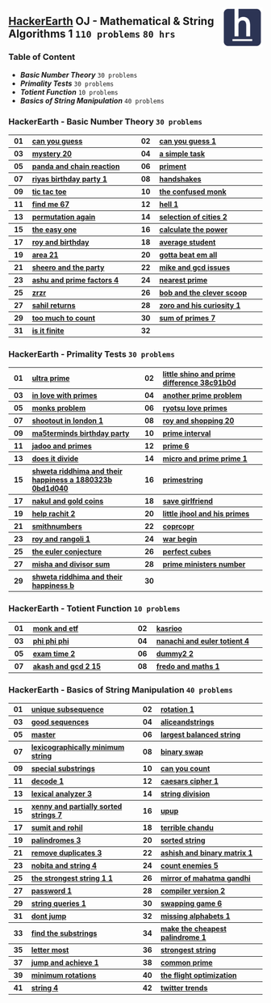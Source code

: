 <img align="right" width="80" src="/logos/hackerearth.jpg"></img>

## [HackerEarth](https://hackerearth.com/) OJ - Mathematical & String Algorithms 1 `110 problems` `80 hrs`

### Table of Content

- ***Basic Number Theory***            `30 problems`
- ***Primality Tests***                `30 problems`
- ***Totient Function***               `10 problems`
- ***Basics of String Manipulation***  `40 problems`

### HackerEarth - Basic Number Theory `30 problems`

<table>
    <tbody>
        <tr>
<th align="center" width="50px">01</th><th align="left" width="550px"><a href="https://hackerearth.com/practice/math/number-theory/basic-number-theory-1/practice-problems/algorithm/can-you-guess/">can you guess</a></th>
<th align="center" width="50px">02</th><th align="left" width="550px"><a href="https://hackerearth.com/practice/math/number-theory/basic-number-theory-1/practice-problems/algorithm/can-you-guess-1/">can you guess 1</a></th>
        </tr>
        <tr>
<th align="center" width="50px">03</th><th align="left" width="550px"><a href="https://hackerearth.com/practice/math/number-theory/basic-number-theory-1/practice-problems/algorithm/mystery-20/">mystery 20</a></th>
<th align="center" width="50px">04</th><th align="left" width="550px"><a href="https://hackerearth.com/practice/math/number-theory/basic-number-theory-1/practice-problems/algorithm/a-simple-task/">a simple task</a></th>
        </tr>
        <tr>
<th align="center" width="50px">05</th><th align="left" width="550px"><a href="https://hackerearth.com/practice/math/number-theory/basic-number-theory-1/practice-problems/algorithm/panda-and-chain-reaction/">panda and chain reaction</a></th>
<th align="center" width="50px">06</th><th align="left" width="550px"><a href="https://hackerearth.com/practice/math/number-theory/basic-number-theory-1/practice-problems/algorithm/priment/">priment</a></th>
        </tr>
        <tr>
<th align="center" width="50px">07</th><th align="left" width="550px"><a href="https://hackerearth.com/practice/math/number-theory/basic-number-theory-1/practice-problems/algorithm/riyas-birthday-party-1/">riyas birthday party 1</a></th>
<th align="center" width="50px">08</th><th align="left" width="550px"><a href="https://hackerearth.com/practice/math/number-theory/basic-number-theory-1/practice-problems/algorithm/handshakes-c5ab2577/">handshakes</a></th>
        </tr>
        <tr>
<th align="center" width="50px">09</th><th align="left" width="550px"><a href="https://hackerearth.com/practice/math/number-theory/basic-number-theory-1/practice-problems/algorithm/tic-tac-toe/">tic tac toe</a></th>
<th align="center" width="50px">10</th><th align="left" width="550px"><a href="https://hackerearth.com/practice/math/number-theory/basic-number-theory-1/practice-problems/algorithm/the-confused-monk/">the confused monk</a></th>
        </tr>
        <tr>
<th align="center" width="50px">11</th><th align="left" width="550px"><a href="https://hackerearth.com/practice/math/number-theory/basic-number-theory-1/practice-problems/algorithm/find-me-67/">find me 67</a></th>
<th align="center" width="50px">12</th><th align="left" width="550px"><a href="https://hackerearth.com/practice/math/number-theory/basic-number-theory-1/practice-problems/algorithm/hell-1/">hell 1</a></th>
        </tr>
        <tr>
<th align="center" width="50px">13</th><th align="left" width="550px"><a href="https://hackerearth.com/practice/math/number-theory/basic-number-theory-1/practice-problems/algorithm/permutation-again/">permutation again</a></th>
<th align="center" width="50px">14</th><th align="left" width="550px"><a href="https://hackerearth.com/practice/math/number-theory/basic-number-theory-1/practice-problems/algorithm/selection-of-cities-2/">selection of cities 2</a></th>
        </tr>
        <tr>
<th align="center" width="50px">15</th><th align="left" width="550px"><a href="https://hackerearth.com/practice/math/number-theory/basic-number-theory-1/practice-problems/algorithm/the-easy-one-0de35805/">the easy one</a></th>
<th align="center" width="50px">16</th><th align="left" width="550px"><a href="https://hackerearth.com/practice/math/number-theory/basic-number-theory-1/practice-problems/algorithm/calculate-the-power/">calculate the power</a></th>
        </tr>
        <tr>
<th align="center" width="50px">17</th><th align="left" width="550px"><a href="https://hackerearth.com/practice/math/number-theory/basic-number-theory-1/practice-problems/algorithm/roy-and-birthday/">roy and birthday</a></th>
<th align="center" width="50px">18</th><th align="left" width="550px"><a href="https://hackerearth.com/practice/math/number-theory/basic-number-theory-1/practice-problems/algorithm/average-student/">average student</a></th>
        </tr>
        <tr>
<th align="center" width="50px">19</th><th align="left" width="550px"><a href="https://hackerearth.com/practice/math/number-theory/basic-number-theory-1/practice-problems/algorithm/area-21/">area 21</a></th>
<th align="center" width="50px">20</th><th align="left" width="550px"><a href="https://hackerearth.com/practice/math/number-theory/basic-number-theory-1/practice-problems/algorithm/gotta-beat-em-all/">gotta beat em all</a></th>
        </tr>
        <tr>
<th align="center" width="50px">21</th><th align="left" width="550px"><a href="https://hackerearth.com/practice/math/number-theory/basic-number-theory-1/practice-problems/algorithm/sheero-and-the-party/">sheero and the party</a></th>
<th align="center" width="50px">22</th><th align="left" width="550px"><a href="https://hackerearth.com/practice/math/number-theory/basic-number-theory-2/practice-problems/algorithm/mike-and-gcd-issues/">mike and gcd issues</a></th>
        </tr>
        <tr>
<th align="center" width="50px">23</th><th align="left" width="550px"><a href="https://hackerearth.com/practice/math/number-theory/basic-number-theory-2/practice-problems/algorithm/ashu-and-prime-factors-4/">ashu and prime factors 4</a></th>
<th align="center" width="50px">24</th><th align="left" width="550px"><a href="https://hackerearth.com/practice/math/number-theory/basic-number-theory-2/practice-problems/algorithm/nearest-prime-a828361b/">nearest prime</a></th>
        </tr>
        <tr>
<th align="center" width="50px">25</th><th align="left" width="550px"><a href="https://hackerearth.com/practice/math/number-theory/basic-number-theory-2/practice-problems/algorithm/zrzr/">zrzr</a></th>
<th align="center" width="50px">26</th><th align="left" width="550px"><a href="https://hackerearth.com/practice/math/number-theory/basic-number-theory-2/practice-problems/algorithm/bob-and-the-clever-scoop/">bob and the clever scoop</a></th>
        </tr>
        <tr>
<th align="center" width="50px">27</th><th align="left" width="550px"><a href="https://hackerearth.com/practice/math/number-theory/basic-number-theory-2/practice-problems/algorithm/sahil-returns/">sahil returns</a></th>
<th align="center" width="50px">28</th><th align="left" width="550px"><a href="https://hackerearth.com/practice/math/number-theory/basic-number-theory-2/practice-problems/algorithm/zoro-and-his-curiosity-1/">zoro and his curiosity 1</a></th>
        </tr>
        <tr>
<th align="center" width="50px">29</th><th align="left" width="550px"><a href="https://hackerearth.com/practice/math/number-theory/basic-number-theory-2/practice-problems/algorithm/too-much-to-count-fb914aed/">too much to count</a></th>
<th align="center" width="50px">30</th><th align="left" width="550px"><a href="https://hackerearth.com/practice/math/number-theory/basic-number-theory-2/practice-problems/algorithm/sum-of-primes-7/">sum of primes 7</a></th>
        </tr>
        <tr>
<th align="center" width="50px">31</th><th align="left" width="550px"><a href="https://hackerearth.com/practice/math/number-theory/basic-number-theory-2/practice-problems/algorithm/is-it-finite-36fe70d5/">is it finite</a></th>
<th align="center" width="50px">32</th><th align="left" width="550px"><a href=""></a></th>
        </tr>
    </tbody>
</table>

### HackerEarth - Primality Tests `30 problems`

<table>
    <tbody>
        <tr>
<th align="center" width="50px">01</th><th align="left" width="550px"><a href="https://hackerearth.com/practice/math/number-theory/primality-tests/practice-problems/algorithm/ultra-prime/">ultra prime</a></th>
<th align="center" width="50px">02</th><th align="left" width="550px"><a href="https://hackerearth.com/practice/math/number-theory/primality-tests/practice-problems/algorithm/little-shino-and-prime-difference-38c91b0d/">little shino and prime difference 38c91b0d</a></th>
        </tr>
        <tr>
<th align="center" width="50px">03</th><th align="left" width="550px"><a href="https://hackerearth.com/practice/math/number-theory/primality-tests/practice-problems/algorithm/in-love-with-primes/">in love with primes</a></th>
<th align="center" width="50px">04</th><th align="left" width="550px"><a href="https://hackerearth.com/practice/math/number-theory/primality-tests/practice-problems/algorithm/another-prime-problem/">another prime problem</a></th>
        </tr>
        <tr>
<th align="center" width="50px">05</th><th align="left" width="550px"><a href="https://hackerearth.com/practice/math/number-theory/primality-tests/practice-problems/algorithm/monks-problem-ffeebf8a/">monks problem</a></th>
<th align="center" width="50px">06</th><th align="left" width="550px"><a href="https://hackerearth.com/practice/math/number-theory/primality-tests/practice-problems/algorithm/ryotsu-love-primes/">ryotsu love primes</a></th>
        </tr>
        <tr>
<th align="center" width="50px">07</th><th align="left" width="550px"><a href="https://hackerearth.com/practice/math/number-theory/primality-tests/practice-problems/algorithm/shootout-in-london-1/">shootout in london 1</a></th>
<th align="center" width="50px">08</th><th align="left" width="550px"><a href="https://hackerearth.com/practice/math/number-theory/primality-tests/practice-problems/algorithm/roy-and-shopping-20/">roy and shopping 20</a></th>
        </tr>
        <tr>
<th align="center" width="50px">09</th><th align="left" width="550px"><a href="https://hackerearth.com/practice/math/number-theory/primality-tests/practice-problems/algorithm/ma5terminds-birthday-party/">ma5terminds birthday party</a></th>
<th align="center" width="50px">10</th><th align="left" width="550px"><a href="https://hackerearth.com/practice/math/number-theory/primality-tests/practice-problems/algorithm/prime-interval/">prime interval</a></th>
        </tr>
        <tr>
<th align="center" width="50px">11</th><th align="left" width="550px"><a href="https://hackerearth.com/practice/math/number-theory/primality-tests/practice-problems/algorithm/jadoo-and-primes/">jadoo and primes</a></th>
<th align="center" width="50px">12</th><th align="left" width="550px"><a href="https://hackerearth.com/practice/math/number-theory/primality-tests/practice-problems/algorithm/prime-6/">prime 6</a></th>
        </tr>
        <tr>
<th align="center" width="50px">13</th><th align="left" width="550px"><a href="https://hackerearth.com/practice/math/number-theory/primality-tests/practice-problems/algorithm/does-it-divide-3c60b8fb/">does it divide</a></th>
<th align="center" width="50px">14</th><th align="left" width="550px"><a href="https://hackerearth.com/practice/math/number-theory/primality-tests/practice-problems/algorithm/micro-and-prime-prime-1/">micro and prime prime 1</a></th>
        </tr>
        <tr>
<th align="center" width="50px">15</th><th align="left" width="550px"><a href="https://hackerearth.com/practice/math/number-theory/primality-tests/practice-problems/algorithm/shweta-riddhima-and-their-happiness-a-1880323b-0bd1d040/">shweta riddhima and their happiness a 1880323b 0bd1d040</a></th>
<th align="center" width="50px">16</th><th align="left" width="550px"><a href="https://hackerearth.com/practice/math/number-theory/primality-tests/practice-problems/algorithm/primestring/">primestring</a></th>
        </tr>
        <tr>
<th align="center" width="50px">17</th><th align="left" width="550px"><a href="https://hackerearth.com/practice/math/number-theory/primality-tests/practice-problems/algorithm/nakul-and-gold-coins/">nakul and gold coins</a></th>
<th align="center" width="50px">18</th><th align="left" width="550px"><a href="https://hackerearth.com/practice/math/number-theory/primality-tests/practice-problems/algorithm/save-girlfriend/">save girlfriend</a></th>
        </tr>
        <tr>
<th align="center" width="50px">19</th><th align="left" width="550px"><a href="https://hackerearth.com/practice/math/number-theory/primality-tests/practice-problems/algorithm/help-rachit-2/">help rachit 2</a></th>
<th align="center" width="50px">20</th><th align="left" width="550px"><a href="https://hackerearth.com/practice/math/number-theory/primality-tests/practice-problems/algorithm/little-jhool-and-his-primes/">little jhool and his primes</a></th>
        </tr>
        <tr>
<th align="center" width="50px">21</th><th align="left" width="550px"><a href="https://hackerearth.com/practice/math/number-theory/primality-tests/practice-problems/algorithm/smithnumbers/">smithnumbers</a></th>
<th align="center" width="50px">22</th><th align="left" width="550px"><a href="https://hackerearth.com/practice/math/number-theory/primality-tests/practice-problems/algorithm/coprcopr/">coprcopr</a></th>
        </tr>
        <tr>
<th align="center" width="50px">23</th><th align="left" width="550px"><a href="https://hackerearth.com/practice/math/number-theory/primality-tests/practice-problems/algorithm/roy-and-rangoli-1/">roy and rangoli 1</a></th>
<th align="center" width="50px">24</th><th align="left" width="550px"><a href="https://hackerearth.com/practice/math/number-theory/primality-tests/practice-problems/algorithm/war-begin/">war begin</a></th>
        </tr>
        <tr>
<th align="center" width="50px">25</th><th align="left" width="550px"><a href="https://hackerearth.com/practice/math/number-theory/primality-tests/practice-problems/algorithm/the-euler-conjecture-96cd269e/">the euler conjecture</a></th>
<th align="center" width="50px">26</th><th align="left" width="550px"><a href="https://hackerearth.com/practice/math/number-theory/primality-tests/practice-problems/algorithm/perfect-cubes-9fa08e3e/">perfect cubes</a></th>
        </tr>
        <tr>
<th align="center" width="50px">27</th><th align="left" width="550px"><a href="https://hackerearth.com/practice/math/number-theory/primality-tests/practice-problems/algorithm/misha-and-divisor-sum-6104d81d/">misha and divisor sum</a></th>
<th align="center" width="50px">28</th><th align="left" width="550px"><a href="https://hackerearth.com/practice/math/number-theory/primality-tests/practice-problems/algorithm/prime-ministers-number/">prime ministers number</a></th>
        </tr>
        <tr>
<th align="center" width="50px">29</th><th align="left" width="550px"><a href="https://hackerearth.com/practice/math/number-theory/primality-tests/practice-problems/algorithm/shweta-riddhima-and-their-happiness-b-5d887f21-8afc8d25/">shweta riddhima and their happiness b</a></th>
<th align="center" width="50px">30</th><th align="left" width="550px"><a href=""></a></th>
        </tr>
    </tbody>
</table>

### HackerEarth - Totient Function `10 problems`

<table>
    <tbody>
        <tr>
<th align="center" width="50px">01</th><th align="left" width="550px"><a href="https://hackerearth.com/practice/math/number-theory/totient-function/practice-problems/algorithm/monk-and-etf/">monk and etf</a></th>
<th align="center" width="50px">02</th><th align="left" width="550px"><a href="https://hackerearth.com/practice/math/number-theory/totient-function/practice-problems/algorithm/kasrioo-145db44b/">kasrioo</a></th>
        </tr>
        <tr>
<th align="center" width="50px">03</th><th align="left" width="550px"><a href="https://hackerearth.com/practice/math/number-theory/totient-function/practice-problems/algorithm/phi-phi-phi/">phi phi phi</a></th>
<th align="center" width="50px">04</th><th align="left" width="550px"><a href="https://hackerearth.com/practice/math/number-theory/totient-function/practice-problems/algorithm/nanachi-and-euler-totient-4-1f3f29ca/">nanachi and euler totient 4</a></th>
        </tr>
        <tr>
<th align="center" width="50px">05</th><th align="left" width="550px"><a href="https://hackerearth.com/practice/math/number-theory/totient-function/practice-problems/algorithm/exam-time-2/">exam time 2</a></th>
<th align="center" width="50px">06</th><th align="left" width="550px"><a href="https://hackerearth.com/practice/math/number-theory/totient-function/practice-problems/algorithm/dummy2-2/">dummy2 2</a></th>
        </tr>
        <tr>
<th align="center" width="50px">07</th><th align="left" width="550px"><a href="https://hackerearth.com/practice/math/number-theory/totient-function/practice-problems/algorithm/akash-and-gcd-2-15/">akash and gcd 2 15</a></th>
<th align="center" width="50px">08</th><th align="left" width="550px"><a href="https://hackerearth.com/practice/math/number-theory/totient-function/practice-problems/algorithm/fredo-and-maths-1/">fredo and maths 1</a></th>
        </tr>
    </tbody>
</table>

### HackerEarth - Basics of String Manipulation `40 problems`

<table>
    <tbody>
        <tr>
<th align="center" width="50px">01</th><th align="left" width="550px"><a href="https://hackerearth.com/practice/algorithms/string-algorithm/basics-of-string-manipulation/practice-problems/algorithm/unique-subsequence-264057c9/">unique subsequence</a></th>
<th align="center" width="50px">02</th><th align="left" width="550px"><a href="https://hackerearth.com/practice/algorithms/string-algorithm/basics-of-string-manipulation/practice-problems/algorithm/rotation-1-38ecf5a7/">rotation 1</a></th>
        </tr>
        <tr>
<th align="center" width="50px">03</th><th align="left" width="550px"><a href="https://hackerearth.com/practice/algorithms/string-algorithm/basics-of-string-manipulation/practice-problems/algorithm/good-sequences-46c31a23/">good sequences</a></th>
<th align="center" width="50px">04</th><th align="left" width="550px"><a href="https://hackerearth.com/practice/algorithms/string-algorithm/basics-of-string-manipulation/practice-problems/algorithm/aliceandstrings-9da62aa7/">aliceandstrings</a></th>
        </tr>
        <tr>
<th align="center" width="50px">05</th><th align="left" width="550px"><a href="https://hackerearth.com/practice/algorithms/string-algorithm/basics-of-string-manipulation/practice-problems/algorithm/master-cf6dadd7/">master</a></th>
<th align="center" width="50px">06</th><th align="left" width="550px"><a href="https://hackerearth.com/practice/algorithms/string-algorithm/basics-of-string-manipulation/practice-problems/algorithm/largest-balanced-string-bf93ce85/">largest balanced string</a></th>
        </tr>
        <tr>
<th align="center" width="50px">07</th><th align="left" width="550px"><a href="https://hackerearth.com/practice/algorithms/string-algorithm/basics-of-string-manipulation/practice-problems/algorithm/lexicographically-minimum-string-269d7f34/">lexicographically minimum string</a></th>
<th align="center" width="50px">08</th><th align="left" width="550px"><a href="https://hackerearth.com/practice/algorithms/string-algorithm/basics-of-string-manipulation/practice-problems/algorithm/binary-swap-b91d9bef/">binary swap</a></th>
        </tr>
        <tr>
<th align="center" width="50px">09</th><th align="left" width="550px"><a href="https://hackerearth.com/practice/algorithms/string-algorithm/basics-of-string-manipulation/practice-problems/algorithm/special-substrings-9fb5dbe8/">special substrings</a></th>
<th align="center" width="50px">10</th><th align="left" width="550px"><a href="https://hackerearth.com/practice/algorithms/string-algorithm/basics-of-string-manipulation/practice-problems/algorithm/can-you-count-11795975/">can you count</a></th>
        </tr>
        <tr>
<th align="center" width="50px">11</th><th align="left" width="550px"><a href="https://hackerearth.com/practice/algorithms/string-algorithm/basics-of-string-manipulation/practice-problems/algorithm/decode-1-6eab2976/">decode 1</a></th>
<th align="center" width="50px">12</th><th align="left" width="550px"><a href="https://hackerearth.com/practice/algorithms/string-algorithm/basics-of-string-manipulation/practice-problems/algorithm/caesars-cipher-1/">caesars cipher 1</a></th>
        </tr>
        <tr>
<th align="center" width="50px">13</th><th align="left" width="550px"><a href="https://hackerearth.com/practice/algorithms/string-algorithm/basics-of-string-manipulation/practice-problems/algorithm/lexical-analyzer-3/">lexical analyzer 3</a></th>
<th align="center" width="50px">14</th><th align="left" width="550px"><a href="https://hackerearth.com/practice/algorithms/string-algorithm/basics-of-string-manipulation/practice-problems/algorithm/string-division/">string division</a></th>
        </tr>
        <tr>
<th align="center" width="50px">15</th><th align="left" width="550px"><a href="https://hackerearth.com/practice/algorithms/string-algorithm/basics-of-string-manipulation/practice-problems/algorithm/xenny-and-partially-sorted-strings-7/">xenny and partially sorted strings 7</a></th>
<th align="center" width="50px">16</th><th align="left" width="550px"><a href="https://hackerearth.com/practice/algorithms/string-algorithm/basics-of-string-manipulation/practice-problems/algorithm/upup/">upup</a></th>
        </tr>
        <tr>
<th align="center" width="50px">17</th><th align="left" width="550px"><a href="https://hackerearth.com/practice/algorithms/string-algorithm/basics-of-string-manipulation/practice-problems/algorithm/sumit-and-rohil/">sumit and rohil</a></th>
<th align="center" width="50px">18</th><th align="left" width="550px"><a href="https://hackerearth.com/practice/algorithms/string-algorithm/basics-of-string-manipulation/practice-problems/algorithm/terrible-chandu/">terrible chandu</a></th>
        </tr>
        <tr>
<th align="center" width="50px">19</th><th align="left" width="550px"><a href="https://hackerearth.com/practice/algorithms/string-algorithm/basics-of-string-manipulation/practice-problems/algorithm/palindromes-3/">palindromes 3</a></th>
<th align="center" width="50px">20</th><th align="left" width="550px"><a href="https://hackerearth.com/practice/algorithms/string-algorithm/basics-of-string-manipulation/practice-problems/algorithm/sorted-string/">sorted string</a></th>
        </tr>
        <tr>
<th align="center" width="50px">21</th><th align="left" width="550px"><a href="https://hackerearth.com/practice/algorithms/string-algorithm/basics-of-string-manipulation/practice-problems/algorithm/remove-duplicates-3/">remove duplicates 3</a></th>
<th align="center" width="50px">22</th><th align="left" width="550px"><a href="https://hackerearth.com/practice/algorithms/string-algorithm/basics-of-string-manipulation/practice-problems/algorithm/ashish-and-binary-matrix-1/">ashish and binary matrix 1</a></th>
        </tr>
        <tr>
<th align="center" width="50px">23</th><th align="left" width="550px"><a href="https://hackerearth.com/practice/algorithms/string-algorithm/basics-of-string-manipulation/practice-problems/algorithm/nobita-and-string-4/">nobita and string 4</a></th>
<th align="center" width="50px">24</th><th align="left" width="550px"><a href="https://hackerearth.com/practice/algorithms/string-algorithm/basics-of-string-manipulation/practice-problems/algorithm/count-enemies-5/">count enemies 5</a></th>
        </tr>
        <tr>
<th align="center" width="50px">25</th><th align="left" width="550px"><a href="https://hackerearth.com/practice/algorithms/string-algorithm/basics-of-string-manipulation/practice-problems/algorithm/the-strongest-string-1-1/">the strongest string 1 1</a></th>
<th align="center" width="50px">26</th><th align="left" width="550px"><a href="https://hackerearth.com/practice/algorithms/string-algorithm/basics-of-string-manipulation/practice-problems/algorithm/mirror-of-mahatma-gandhi/">mirror of mahatma gandhi</a></th>
        </tr>
        <tr>
<th align="center" width="50px">27</th><th align="left" width="550px"><a href="https://hackerearth.com/practice/algorithms/string-algorithm/basics-of-string-manipulation/practice-problems/algorithm/password-1/">password 1</a></th>
<th align="center" width="50px">28</th><th align="left" width="550px"><a href="https://hackerearth.com/practice/algorithms/string-algorithm/basics-of-string-manipulation/practice-problems/algorithm/compiler-version-2/">compiler version 2</a></th>
        </tr>
        <tr>
<th align="center" width="50px">29</th><th align="left" width="550px"><a href="https://hackerearth.com/practice/algorithms/string-algorithm/basics-of-string-manipulation/practice-problems/algorithm/string-queries-1/">string queries 1</a></th>
<th align="center" width="50px">30</th><th align="left" width="550px"><a href="https://hackerearth.com/practice/algorithms/string-algorithm/basics-of-string-manipulation/practice-problems/algorithm/swapping-game-6/">swapping game 6</a></th>
        </tr>
        <tr>
<th align="center" width="50px">31</th><th align="left" width="550px"><a href="https://hackerearth.com/practice/algorithms/string-algorithm/basics-of-string-manipulation/practice-problems/algorithm/dont-jump/">dont jump</a></th>
<th align="center" width="50px">32</th><th align="left" width="550px"><a href="https://hackerearth.com/practice/algorithms/string-algorithm/basics-of-string-manipulation/practice-problems/algorithm/missing-alphabets-1/">missing alphabets 1</a></th>
        </tr>
        <tr>
<th align="center" width="50px">33</th><th align="left" width="550px"><a href="https://hackerearth.com/practice/algorithms/string-algorithm/basics-of-string-manipulation/practice-problems/algorithm/find-the-substrings/">find the substrings</a></th>
<th align="center" width="50px">34</th><th align="left" width="550px"><a href="https://hackerearth.com/practice/algorithms/string-algorithm/basics-of-string-manipulation/practice-problems/algorithm/make-the-cheapest-palindrome-1/">make the cheapest palindrome 1</a></th>
        </tr>
        <tr>
<th align="center" width="50px">35</th><th align="left" width="550px"><a href="https://hackerearth.com/practice/algorithms/string-algorithm/string-searching/practice-problems/algorithm/letter-most-fb72d803/">letter most</a></th>
<th align="center" width="50px">36</th><th align="left" width="550px"><a href="https://hackerearth.com/practice/algorithms/string-algorithm/string-searching/practice-problems/algorithm/strongest-string-4103a929/">strongest string</a></th>
        </tr>
        <tr>
<th align="center" width="50px">37</th><th align="left" width="550px"><a href="https://hackerearth.com/practice/algorithms/string-algorithm/string-searching/practice-problems/algorithm/jump-and-achieve-1-4588741c/">jump and achieve 1</a></th>
<th align="center" width="50px">38</th><th align="left" width="550px"><a href="https://hackerearth.com/practice/algorithms/string-algorithm/string-searching/practice-problems/algorithm/common-prime-5a915755/">common prime</a></th>
        </tr>
        <tr>
<th align="center" width="50px">39</th><th align="left" width="550px"><a href="https://hackerearth.com/practice/algorithms/string-algorithm/string-searching/practice-problems/algorithm/minimum-rotations-8d545eb1/">minimum rotations</a></th>
<th align="center" width="50px">40</th><th align="left" width="550px"><a href="https://hackerearth.com/practice/algorithms/string-algorithm/string-searching/practice-problems/algorithm/the-flight-optimization-0267b2b5/">the flight optimization</a></th>
        </tr>
        <tr>
<th align="center" width="50px">41</th><th align="left" width="550px"><a href="https://hackerearth.com/practice/algorithms/string-algorithm/string-searching/practice-problems/algorithm/string-4-d1093b86/">string 4</a></th>
<th align="center" width="50px">42</th><th align="left" width="550px"><a href="https://hackerearth.com/practice/algorithms/string-algorithm/string-searching/practice-problems/algorithm/twitter-trends/">twitter trends</a></th>
        </tr>
    </tbody>
</table>
